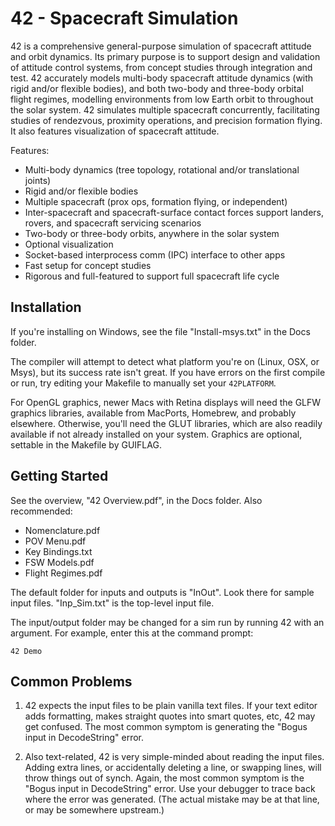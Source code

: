 # 42 - Spacecraft Simulation

42 is a comprehensive general-purpose simulation of spacecraft attitude and
orbit dynamics. Its primary purpose is to support design and validation of
attitude control systems, from concept studies through integration and test. 42
accurately models multi-body spacecraft attitude dynamics (with rigid and/or
flexible bodies), and both two-body and three-body orbital flight regimes,
modelling environments from low Earth orbit to throughout the solar system. 42
simulates multiple spacecraft concurrently, facilitating studies of rendezvous,
proximity operations, and precision formation flying. It also features
visualization of spacecraft attitude.

Features:

  - Multi-body dynamics (tree topology, rotational and/or translational
    joints)
  - Rigid and/or flexible bodies
  - Multiple spacecraft (prox ops, formation flying, or independent)
  - Inter-spacecraft and spacecraft-surface contact forces support landers,
    rovers, and spacecraft servicing scenarios
  - Two-body or three-body orbits, anywhere in the solar system
  - Optional visualization
  - Socket-based interprocess comm (IPC) interface to other apps
  - Fast setup for concept studies
  - Rigorous and full-featured to support full spacecraft life cycle

## Installation

If you're installing on Windows, see the file "Install-msys.txt" in the Docs
folder.

The compiler will attempt to detect what platform you're on (Linux, OSX, or
Msys), but its success rate isn't great. If you have errors on the first
compile or run, try editing your Makefile to manually set your `42PLATFORM`.

For OpenGL graphics, newer Macs with Retina displays will need the GLFW graphics libraries, available from MacPorts, Homebrew, and probably elsewhere.  Otherwise, you'll need the GLUT libraries, which are also readily available if not already installed on your system.  Graphics are optional, settable in the Makefile by GUIFLAG.

## Getting Started

See the overview, "42 Overview.pdf", in the Docs folder. Also recommended:

- Nomenclature.pdf
- POV Menu.pdf
- Key Bindings.txt
- FSW Models.pdf
- Flight Regimes.pdf

The default folder for inputs and outputs is "InOut". Look there for sample
input files. "Inp_Sim.txt" is the top-level input file.

The input/output folder may be changed for a sim run by running 42 with an
argument. For example, enter this at the command prompt:

    42 Demo

## Common Problems

1) 42 expects the input files to be plain vanilla text files. If your text
editor adds formatting, makes straight quotes into smart quotes, etc, 42 may get
confused. The most common symptom is generating the "Bogus input in
DecodeString" error.

2) Also text-related, 42 is very simple-minded about reading the input files.
Adding extra lines, or accidentally deleting a line, or swapping lines, will
throw things out of synch. Again, the most common symptom is the "Bogus input in
DecodeString" error. Use your debugger to trace back where the error was
generated. (The actual mistake may be at that line, or may be somewhere
upstream.)
